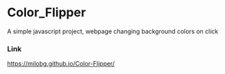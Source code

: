 # Color_Flipper
A simple javascript project, webpage changing background colors on click

### Link
https://milobg.github.io/Color-Flipper/
